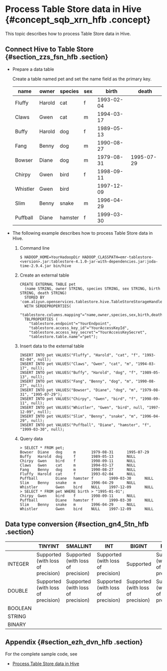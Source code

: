 # Process Table Store data in Hive {#concept_sqb_xrn_hfb .concept}

This topic describes how to process Table Store data in Hive.

## Connect Hive to Table Store {#section_zzs_fsn_hfb .section}

-   Prepare a data table

    Create a table named pet and set the name field as the primary key.

    |name|owner|species|sex|birth|death|
    |----|-----|-------|---|-----|-----|
    |Fluffy|Harold|cat|f|1993-02-04| |
    |Claws|Gwen|cat|m|1994-03-17| |
    |Buffy|Harold|dog|f|1989-05-13| |
    |Fang|Benny|dog|m|1990-08-27| |
    |Bowser|Diane|dog|m|1979-08-31|1995-07-29|
    |Chirpy|Gwen|bird|f|1998-09-11| |
    |Whistler|Gwen|bird| |1997-12-09| |
    |Slim|Benny|snake|m|1996-04-29| |
    |Puffball|Diane|hamster|f|1999-03-30| |

-   The following example describes how to process Table Store data in Hive.
    1.  Command line

        ```
        $ HADOOP_HOME=YourHadoopDir HADOOP_CLASSPATH=emr-tablestore-<version>.jar:tablestore-4.1.0-jar-with-dependencies.jar:joda-time-2.9.4.jar bin/hive
        ```

    2.  Create an external table

        ```
        CREATE EXTERNAL TABLE pet
          (name STRING, owner STRING, species STRING, sex STRING, birth STRING, death STRING)
          STORED BY 'com.aliyun.openservices.tablestore.hive.TableStoreStorageHandler'
          WITH SERDEPROPERTIES(
            "tablestore.columns.mapping"="name,owner,species,sex,birth,death")
          TBLPROPERTIES (
            "tablestore.endpoint"="YourEndpoint",
            "tablestore.access_key_id"="YourAccessKeyId",
            "tablestore.access_key_secret"="YourAccessKeySecret",
            "tablestore.table.name"="pet");
        ```

    3.  Insert data to the external table

        ```
        INSERT INTO pet VALUES("Fluffy", "Harold", "cat", "f", "1993-02-04", null);
        INSERT INTO pet VALUES("Claws", "Gwen", "cat", "m", "1994-03-17", null);
        INSERT INTO pet VALUES("Buffy", "Harold", "dog", "f", "1989-05-13", null);
        INSERT INTO pet VALUES("Fang", "Benny", "dog", "m", "1990-08-27", null);
        INSERT INTO pet VALUES("Bowser", "Diane", "dog", "m", "1979-08-31", "1995-07-29");
        INSERT INTO pet VALUES("Chirpy", "Gwen", "bird", "f", "1998-09-11", null);
        INSERT INTO pet VALUES("Whistler", "Gwen", "bird", null, "1997-12-09", null);
        INSERT INTO pet VALUES("Slim", "Benny", "snake", "m", "1996-04-29", null);
        INSERT INTO pet VALUES("Puffball", "Diane", "hamster", "f", "1999-03-30", null);
        ```

    4.  Query data

        ```
        > SELECT * FROM pet;
        Bowser  Diane   dog     m       1979-08-31      1995-07-29
        Buffy   Harold  dog     f       1989-05-13      NULL
        Chirpy  Gwen    bird    f       1998-09-11      NULL
        Claws   Gwen    cat     m       1994-03-17      NULL
        Fang    Benny   dog     m       1990-08-27      NULL
        Fluffy  Harold  cat     f       1993-02-04      NULL
        Puffball        Diane   hamster f       1999-03-30      NULL
        Slim    Benny   snake   m       1996-04-29      NULL
        Whistler        Gwen    bird    NULL    1997-12-09      NULL
        > SELECT * FROM pet WHERE birth > "1995-01-01";
        Chirpy  Gwen    bird    f       1998-09-11      NULL
        Puffball        Diane   hamster f       1999-03-30      NULL
        Slim    Benny   snake   m       1996-04-29      NULL
        Whistler        Gwen    bird    NULL    1997-12-09      NULL
        ```


## Data type conversion {#section_gn4_5tn_hfb .section}

| |TINYINT|SMALLINT|INT|BIGINT|FLOAT|DOUBLE|BOOLEAN|STRING|BINARY|
|--|-------|--------|---|------|-----|------|-------|------|------|
|INTEGER|Supported \(with loss of precision\)|Supported \(with loss of precision\)|Supported \(with loss of precision\)|Supported|Supported \(with loss of precision\)|Supported \(with loss of precision\)| | | |
|DOUBLE|Supported \(with loss of precision\)|Supported \(with loss of precision\)|Supported \(with loss of precision\)|Supported \(with loss of precision\)|Supported \(with loss of precision\)|Supported| | | |
|BOOLEAN| | | | | | |Supported| | |
|STRING| | | | | | | |Supported| |
|BINARY| | | | | | | | |Supported|

## Appendix {#section_ezh_dvn_hfb .section}

For the complete sample code, see

-   [Process Table Store data in Hive](https://github.com/aliyun/aliyun-emapreduce-sdk/blob/master/examples/src/main/java/com/aliyun/openservices/tablestore/pet.sql)

